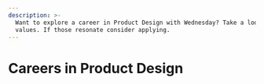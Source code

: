 ```yaml
---
description: >-
  Want to explore a career in Product Design with Wednesday? Take a look at our
  values. If those resonate consider applying.
---
```


# Careers in Product Design

